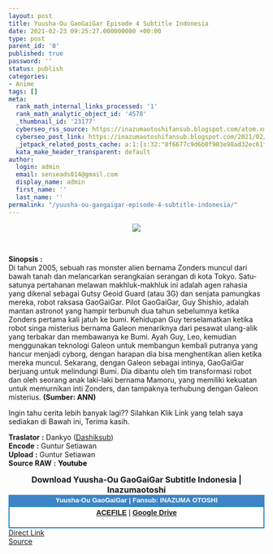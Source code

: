 ```yaml
---
layout: post
title: Yuusha-Ou GaoGaiGar Episode 4 Subtitle Indonesia
date: 2021-02-23 09:25:27.000000000 +00:00
type: post
parent_id: '0'
published: true
password: ''
status: publish
categories:
- Anime
tags: []
meta:
  rank_math_internal_links_processed: '1'
  rank_math_analytic_object_id: '4578'
  _thumbnail_id: '23177'
  cyberseo_rss_source: https://inazumaotoshifansub.blogspot.com/atom.xml?start-index=151&max-results=150
  cyberseo_post_link: https://inazumaotoshifansub.blogspot.com/2021/02/yuusha-ou-gaogaigar-episode-4-subtitle.html
  _jetpack_related_posts_cache: a:1:{s:32:"8f6677c9d6b0f903e98ad32ec61f8deb";a:2:{s:7:"expires";i:1646223579;s:7:"payload";a:3:{i:0;a:1:{s:2:"id";i:23182;}i:1;a:1:{s:2:"id";i:23184;}i:2;a:1:{s:2:"id";i:23188;}}}}
  kata_make_header_transparent: default
author:
  login: admin
  email: senseads014@gmail.com
  display_name: admin
  first_name: ''
  last_name: ''
permalink: "/yuusha-ou-gaogaigar-episode-4-subtitle-indonesia/"
---
```

<p style="text-align: center;">
<div class="separator" style="clear: both; text-align: center;"><a href="https://1.bp.blogspot.com/-eg2CZixNMYU/YDTJpaDYIGI/AAAAAAAAHho/xbYecQg3ZGMEUehpa6ZvMEH4uLQqakutQCLcBGAsYHQ/s450/GGG-04.png" style="margin-left: 1em; margin-right: 1em;"><img border="0" data-original-height="269" data-original-width="450" src="{{ site.baseurl }}/assets/2021/02/GGG-04.png" /></a></div>
<p>&nbsp;</p>
<p><b>Sinopsis :</b> <br />Di tahun 2005, sebuah ras monster alien bernama Zonders muncul dari bawah tanah dan melancarkan serangkaian serangan di kota Tokyo. Satu-satunya pertahanan melawan makhluk-makhluk ini adalah agen rahasia yang dikenal sebagai Gutsy Geoid Guard (atau 3G) dan senjata pamungkas mereka, robot raksasa GaoGaiGar. Pilot GaoGaiGar, Guy Shishio, adalah mantan astronot yang hampir terbunuh dua tahun sebelumnya ketika Zonders pertama kali jatuh ke bumi. Kehidupan Guy terselamatkan ketika robot singa misterius bernama Galeon menariknya dari pesawat ulang-alik yang terbakar dan membawanya ke Bumi. Ayah Guy, Leo, kemudian menggunakan teknologi Galeon untuk membangun kembali putranya yang hancur menjadi cyborg, dengan harapan dia bisa menghentikan alien ketika mereka muncul. Sekarang, dengan Galeon sebagai intinya, GaoGaiGar berjuang untuk melindungi Bumi. Dia dibantu oleh tim transformasi robot dan oleh seorang anak laki-laki bernama Mamoru, yang memiliki kekuatan untuk memurnikan inti Zonders, dan tampaknya terhubung dengan Galeon misterius. <b>(Sumber: ANN)</b></p>
<p><span face="&quot;trebuchet ms&quot; , sans-serif">Ingin tahu cerita lebih banyak lagi?? Silahkan Klik Link yang telah saya sediakan di Bawah ini, Terima kasih.</span></p>
<div style="text-align: left;"></div>
<div style="text-align: left;"><span face="&quot;trebuchet ms&quot; , sans-serif"><b>Traslator</b> <b>:</b> Dankyo (<a href="http://www.dashiksubs.blogspot.com" target="_blank" rel="noopener">Dashiksub</a>)</span></div>
<div style="text-align: left;"><span face="&quot;trebuchet ms&quot; , sans-serif"><b>Encode</b> <b>:</b> Guntur Setiawan</span></div>
<div style="text-align: left;"><span face="&quot;trebuchet ms&quot; , sans-serif"><b>Upload</b> <b>:</b> Guntur Setiawan</span></div>
<div style="text-align: left;"><span face="&quot;trebuchet ms&quot; , sans-serif"><b>Source RAW</b> <b>:</b> <b><span style="color: black;">Youtube</span></b> </span></p>
<p></div>
<div style="text-align: center;"><span face="&quot;trebuchet ms&quot; , sans-serif" style="font-size: medium;"><b>Download Yuusha-Ou GaoGaiGar Subtitle Indonesia | Inazumaotoshi</b></span></div>
<div style="color: #555555; margin: 0px; padding: 0px;">
<div align="center" style="background-color: #3d85c6; color: #339999; font-family: Arial, Geneva, sans-serif; line-height: 18.1875px; margin: 0px; padding: 2px;">
<div style="margin: 0px; padding: 0px;">
<div style="margin: 0px; padding: 0px;">
<div style="margin: 0px; padding: 0px;">
<div style="margin: 0px; padding: 0px;">
<div style="margin: 0px; padding: 0px;">
<div style="margin: 0px; padding: 0px;">
<div style="margin: 0px; padding: 0px;"><span style="font-size: small;"><b style="margin: 0px; padding: 0px;"><span class="Apple-style-span" face="&quot;trebuchet ms&quot; , sans-serif" style="margin: 0px; padding: 0px;"><span style="color: white; margin: 0px; padding: 0px;">Yuusha-Ou GaoGaiGar | Fansub: INAZUMA&nbsp;</span></span></b><b style="margin: 0px; padding: 0px;"><span class="Apple-style-span" face="&quot;trebuchet ms&quot; , sans-serif" style="margin: 0px; padding: 0px;"><span style="color: white; margin: 0px; padding: 0px;">OTOSHI</span></span></b></span></div>
</div>
</div>
</div>
</div>
</div>
</div>
</div>
<div style="background-color: white; border: 2px solid rgb(31, 133, 198); font-family: Arial, Geneva, sans-serif; line-height: 18.1875px; margin: 0px; padding: 2px; text-align: justify;">
<div style="font-family: Arial, Helvetica, sans-serif; margin: 0px; padding: 0px; text-align: center;">
<div style="margin: 0px; padding: 0px;">
<div style="margin: 0px; padding: 0px;">
<div style="margin: 0px; padding: 0px;">
<div style="margin: 0px; padding: 0px;">
<div style="margin: 0px; padding: 0px;">
<div style="margin: 0px; padding: 0px;">
<div style="margin: 0px; padding: 0px;"><b style="margin: 0px; padding: 0px;"><a href="https://ouo.io/iM8umV" target="_blank" rel="noopener">ACEFILE</a> | <a href="https://ouo.io/FzSVfY" target="_blank" rel="noopener">Google Drive</a></b><br /><b style="margin: 0px; padding: 0px;"><br /></b></div>
</div>
</div>
</div>
</div>
</div>
</div>
</div>
</div>
</div>
<link rel="stylesheet" href="https://cdnjs.cloudflare.com/ajax/libs/font-awesome/4.7.0/css/font-awesome.min.css" />
<div class="divbtn"> <a href="https://handymansurrender.com/fihup8buzv?key=94550f7ce39444073321dde3b8782f97" class="btn"><i class="fa fa-download"></i> Direct Link</a> <br /><a href="https://inazumaotoshifansub.blogspot.com/2021/02/yuusha-ou-gaogaigar-episode-4-subtitle.html">Source</a> </div>
